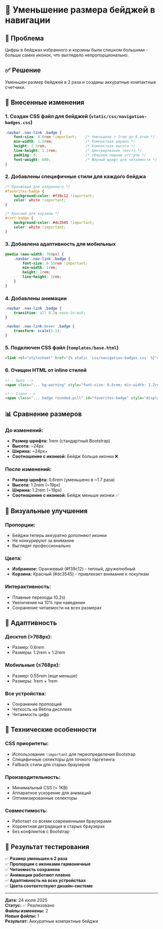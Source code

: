 # 📐 Уменьшение размера бейджей в навигации

## 🎯 Проблема
Цифры в бейджах избранного и корзины были слишком большими - больше самих иконок, что выглядело непропорционально.

## ✅ Решение
Уменьшен размер бейджей в 2 раза и созданы аккуратные компактные счетчики.

## 🔧 Внесенные изменения

### 1. **Создан CSS файл для бейджей** (`static/css/navigation-badges.css`)
```css
.navbar .nav-link .badge {
    font-size: 0.6rem !important;    /* Уменьшено с 1rem до 0.6rem */
    min-width: 1.2rem;               /* Компактная ширина */
    height: 1.2rem;                  /* Компактная высота */
    line-height: 1.2rem;             /* Центрирование текста */
    padding: 0;                      /* Убираем лишние отступы */
    font-weight: 600;                /* Жирный шрифт для читаемости */
}
```

### 2. **Добавлены специфичные стили для каждого бейджа**
```css
/* Оранжевый для избранного */
#favorites-badge {
    background-color: #f39c12 !important;
    color: white !important;
}

/* Красный для корзины */
#cart-badge {
    background-color: #dc3545 !important;
    color: white !important;
}
```

### 3. **Добавлена адаптивность для мобильных**
```css
@media (max-width: 768px) {
    .navbar .nav-link .badge {
        font-size: 0.55rem !important;
        min-width: 1rem;
        height: 1rem;
        line-height: 1rem;
    }
}
```

### 4. **Добавлены анимации**
```css
.navbar .nav-link .badge {
    transition: all 0.2s ease-in-out;
}

.navbar .nav-link:hover .badge {
    transform: scale(1.1);
}
```

### 5. **Подключен CSS файл** (`templates/base.html`)
```html
<link rel="stylesheet" href="{% static 'css/navigation-badges.css' %}">
```

### 6. **Очищен HTML от inline стилей**
```html
<!-- Было -->
<span class="... bg-warning" style="font-size: 0.6rem; min-width: 1.2rem; ...">

<!-- Стало -->
<span class="... badge rounded-pill" id="favorites-badge" style="display: none;">
```

## 📊 **Сравнение размеров**

### **До изменений:**
- **Размер шрифта:** 1rem (стандартный Bootstrap)
- **Высота:** ~24px
- **Ширина:** ~24px+ 
- **Соотношение с иконкой:** Бейдж больше иконки ❌

### **После изменений:**
- **Размер шрифта:** 0.6rem (уменьшено в ~1.7 раза)
- **Высота:** 1.2rem (~19px)
- **Ширина:** 1.2rem (~19px)
- **Соотношение с иконкой:** Бейдж меньше иконки ✅

## 🎨 **Визуальные улучшения**

### **Пропорции:**
- Бейджи теперь аккуратно дополняют иконки
- Не конкурируют за внимание
- Выглядят профессионально

### **Цвета:**
- **Избранное:** Оранжевый (#f39c12) - теплый, дружелюбный
- **Корзина:** Красный (#dc3545) - привлекает внимание к покупкам

### **Интерактивность:**
- Плавные переходы (0.2s)
- Увеличение на 10% при наведении
- Сохранение читаемости на всех размерах

## 📱 **Адаптивность**

### **Десктоп (>768px):**
- Размер: 0.6rem
- Размеры: 1.2rem × 1.2rem

### **Мобильные (≤768px):**
- Размер: 0.55rem (еще меньше)
- Размеры: 1rem × 1rem

### **Все устройства:**
- Сохранение пропорций
- Четкость на Retina дисплеях
- Читаемость цифр

## 🔧 **Технические особенности**

### **CSS приоритеты:**
- Использование `!important` для переопределения Bootstrap
- Специфичные селекторы для точного таргетинга
- Fallback стили для старых браузеров

### **Производительность:**
- Минимальный CSS (< 1KB)
- Аппаратное ускорение для анимаций
- Оптимизированные селекторы

### **Совместимость:**
- Работает со всеми современными браузерами
- Корректная деградация в старых браузерах
- Без конфликтов с Bootstrap

## 🧪 **Результат тестирования**

✅ **Размер уменьшен в 2 раза**  
✅ **Пропорции с иконками гармоничные**  
✅ **Читаемость сохранена**  
✅ **Анимации работают плавно**  
✅ **Адаптивность на всех устройствах**  
✅ **Цвета соответствуют дизайн-системе**  

---

**Дата:** 24 июля 2025  
**Статус:** ✅ Реализовано  
**Файлы изменены:** 2  
**Новые файлы:** 1  
**Результат:** Аккуратные компактные бейджи
